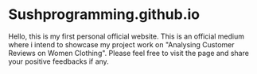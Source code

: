 # Sushprogramming.github.io
Hello, this is my first personal official website.
This is an official medium where i intend to showcase my project work on "Analysing Customer Reviews on Women Clothing".
Please feel free to visit the page and share your positive feedbacks if any.
